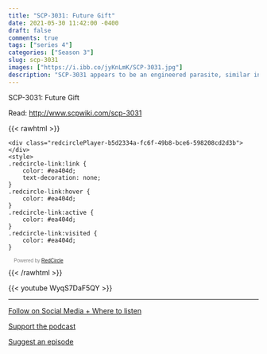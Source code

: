 ```yaml
---
title: "SCP-3031: Future Gift"
date: 2021-05-30 11:42:00 -0400
draft: false
comments: true
tags: ["series 4"]
categories: ["Season 3"]
slug: scp-3031
images: ["https://i.ibb.co/jyKnLmK/SCP-3031.jpg"]
description: "SCP-3031 appears to be an engineered parasite, similar in appearance and function to oligodendrocytes."
---
```


SCP-3031: Future Gift

Read: http://www.scpwiki.com/scp-3031

{{< rawhtml >}}
<script async defer onload="redcircleIframe();" src="https://api.podcache.net/embedded-player/sh/63705181-2bd5-4fc1-a869-6f5b27226efa/ep/b5d2334a-fc6f-49b8-bce6-598208cd2d3b"></script>
    <div class="redcirclePlayer-b5d2334a-fc6f-49b8-bce6-598208cd2d3b"></div>
    <style>
    .redcircle-link:link {
        color: #ea404d;
        text-decoration: none;
    }
    .redcircle-link:hover {
        color: #ea404d;
    }
    .redcircle-link:active {
        color: #ea404d;
    }
    .redcircle-link:visited {
        color: #ea404d;
    }
</style>
<p style="margin-top:3px;margin-left:11px;font-family: sans-serif;font-size: 10px; color: gray;">Powered by <a class="redcircle-link" href="https://redcircle.com?utm_source=rc_embedded_player&utm_medium=web&utm_campaign=embedded_v1">RedCircle</a></p>
{{< /rawhtml >}}

{{< youtube WyqS7DaF5QY >}}

---

[Follow on Social Media + Where to listen](/links)

[Support the podcast](/support)

[Suggest an episode](/suggest)
